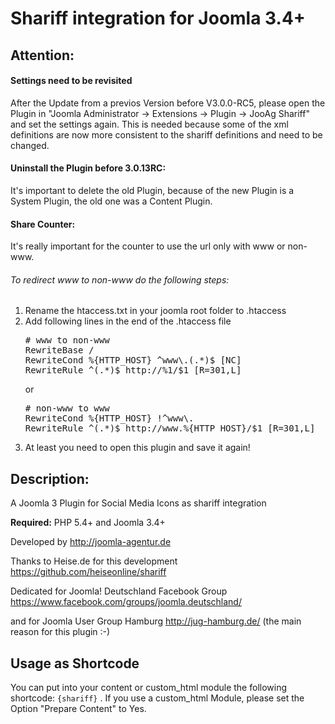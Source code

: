 <h1>Shariff integration for Joomla 3.4+</h1>

<h2>Attention:</h2>
<h4>Settings need to be revisited</h4>
After the Update from a previos Version before V3.0.0-RC5, please open the Plugin in "Joomla Administrator -> Extensions -> Plugin -> JooAg Shariff" and set the settings again. This is needed because some of the xml definitions are now more consistent to the shariff definitions and need to be changed.
<h4>Uninstall the Plugin before 3.0.13RC:</h4>
It's important to delete the old Plugin, because of the new Plugin is a System Plugin, the old one was a Content Plugin.
<h4>Share Counter:</h4>
It's really important for the counter to use the url only with www or non-www.
<h6>To redirect www to non-www do the following steps:</h6>
<ol>
<li>Rename the htaccess.txt in your joomla root folder to .htaccess</li>
<li>Add following lines in the end of the .htaccess file</li>
<pre>
# www to non-www
RewriteBase /
RewriteCond %{HTTP_HOST} ^www\.(.*)$ [NC]
RewriteRule ^(.*)$ http://%1/$1 [R=301,L]
</pre>
or
<pre>
# non-www to www
RewriteCond %{HTTP_HOST} !^www\.
RewriteRule ^(.*)$ http://www.%{HTTP_HOST}/$1 [R=301,L]
</pre>
<li>At least you need to open this plugin and save it again!</li>
</code>
</ol>
</p>
<h2>Description:</h2>
A Joomla 3 Plugin for Social Media Icons as shariff integration

<b>Required:</b>
PHP 5.4+ and Joomla 3.4+

Developed by http://joomla-agentur.de

Thanks to Heise.de for this development https://github.com/heiseonline/shariff

Dedicated for Joomla! Deutschland Facebook Group https://www.facebook.com/groups/joomla.deutschland/

and for Joomla User Group Hamburg http://jug-hamburg.de/ (the main reason for this plugin :-)

<h2>Usage as Shortcode</h2>
You can put into your content or custom_html module the following shortcode: <code>{shariff}</code> . If you use a custom_html Module, please set the Option "Prepare Content" to Yes.
